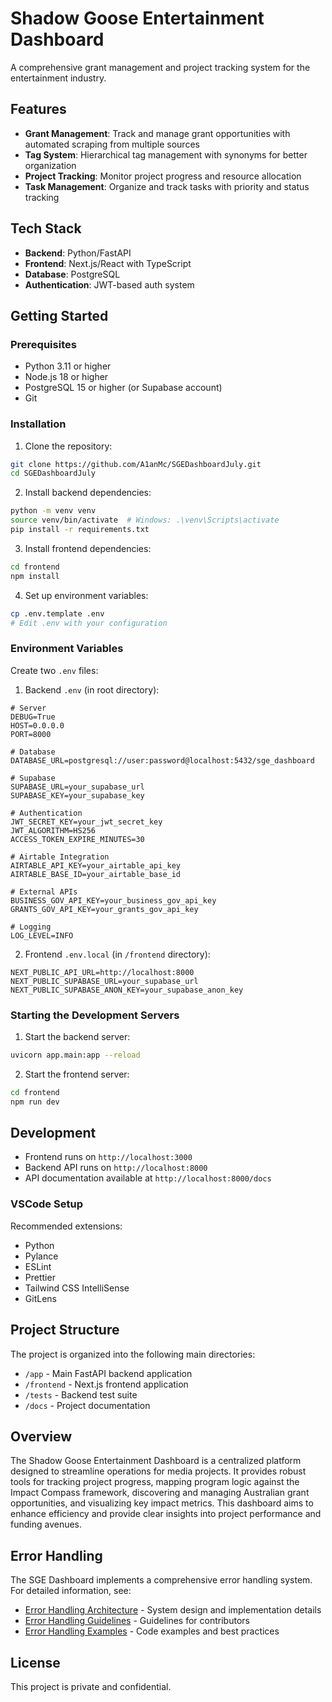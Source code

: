 # Shadow Goose Entertainment Dashboard

A comprehensive grant management and project tracking system for the entertainment industry.

## Features

- **Grant Management**: Track and manage grant opportunities with automated scraping from multiple sources
- **Tag System**: Hierarchical tag management with synonyms for better organization
- **Project Tracking**: Monitor project progress and resource allocation
- **Task Management**: Organize and track tasks with priority and status tracking

## Tech Stack

- **Backend**: Python/FastAPI
- **Frontend**: Next.js/React with TypeScript
- **Database**: PostgreSQL
- **Authentication**: JWT-based auth system

## Getting Started

### Prerequisites

- Python 3.11 or higher
- Node.js 18 or higher
- PostgreSQL 15 or higher (or Supabase account)
- Git

### Installation

1. Clone the repository:
```bash
git clone https://github.com/A1anMc/SGEDashboardJuly.git
cd SGEDashboardJuly
```

2. Install backend dependencies:
```bash
python -m venv venv
source venv/bin/activate  # Windows: .\venv\Scripts\activate
pip install -r requirements.txt
```

3. Install frontend dependencies:
```bash
cd frontend
npm install
```

4. Set up environment variables:
```bash
cp .env.template .env
# Edit .env with your configuration
```

### Environment Variables

Create two `.env` files:

1. Backend `.env` (in root directory):
```env
# Server
DEBUG=True
HOST=0.0.0.0
PORT=8000

# Database
DATABASE_URL=postgresql://user:password@localhost:5432/sge_dashboard

# Supabase
SUPABASE_URL=your_supabase_url
SUPABASE_KEY=your_supabase_key

# Authentication
JWT_SECRET_KEY=your_jwt_secret_key
JWT_ALGORITHM=HS256
ACCESS_TOKEN_EXPIRE_MINUTES=30

# Airtable Integration
AIRTABLE_API_KEY=your_airtable_api_key
AIRTABLE_BASE_ID=your_airtable_base_id

# External APIs
BUSINESS_GOV_API_KEY=your_business_gov_api_key
GRANTS_GOV_API_KEY=your_grants_gov_api_key

# Logging
LOG_LEVEL=INFO
```

2. Frontend `.env.local` (in `/frontend` directory):
```env
NEXT_PUBLIC_API_URL=http://localhost:8000
NEXT_PUBLIC_SUPABASE_URL=your_supabase_url
NEXT_PUBLIC_SUPABASE_ANON_KEY=your_supabase_anon_key
```

### Starting the Development Servers

1. Start the backend server:
```bash
uvicorn app.main:app --reload
```

2. Start the frontend server:
```bash
cd frontend
npm run dev
```

## Development

- Frontend runs on `http://localhost:3000`
- Backend API runs on `http://localhost:8000`
- API documentation available at `http://localhost:8000/docs`

### VSCode Setup

Recommended extensions:
- Python
- Pylance
- ESLint
- Prettier
- Tailwind CSS IntelliSense
- GitLens

## Project Structure

The project is organized into the following main directories:

* `/app` - Main FastAPI backend application
* `/frontend` - Next.js frontend application
* `/tests` - Backend test suite
* `/docs` - Project documentation

## Overview

The Shadow Goose Entertainment Dashboard is a centralized platform designed to streamline operations for media projects. It provides robust tools for tracking project progress, mapping program logic against the Impact Compass framework, discovering and managing Australian grant opportunities, and visualizing key impact metrics. This dashboard aims to enhance efficiency and provide clear insights into project performance and funding avenues.

## Error Handling

The SGE Dashboard implements a comprehensive error handling system. For detailed information, see:

- [Error Handling Architecture](docs/architecture/error-handling.md) - System design and implementation details
- [Error Handling Guidelines](docs/CONTRIBUTING.md#error-handling-guidelines) - Guidelines for contributors
- [Error Handling Examples](README.dev.md#error-handling) - Code examples and best practices

## License

This project is private and confidential.
